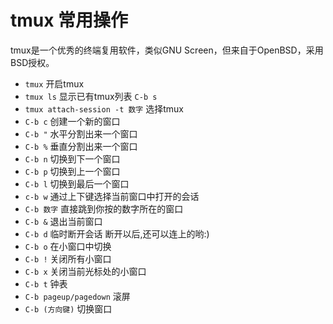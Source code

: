 # tmux 常用操作

tmux是一个优秀的终端复用软件，类似GNU Screen，但来自于OpenBSD，采用BSD授权。
- `tmux`                         开启tmux
- `tmux ls`                      显示已有tmux列表 `C-b s`
- `tmux attach-session -t 数字`  选择tmux
- `C-b c`                        创建一个新的窗口
- `C-b "`                        水平分割出来一个窗口
- `C-b %`                        垂直分割出来一个窗口
- `C-b n`                        切换到下一个窗口
- `C-b p`                        切换到上一个窗口
- `C-b l`                        切换到最后一个窗口
- `c-b w`                        通过上下键选择当前窗口中打开的会话
- `C-b 数字`                     直接跳到你按的数字所在的窗口
- `C-b &`                        退出当前窗口
- `C-b d`                        临时断开会话 断开以后,还可以连上的哟:)
- `C-b o`                        在小窗口中切换
- `C-b !`                        关闭所有小窗口
- `C-b x`                        关闭当前光标处的小窗口
- `C-b t`                        钟表
- `C-b pageup/pagedown`          滚屏
- `C-b (方向键)`                 切换窗口